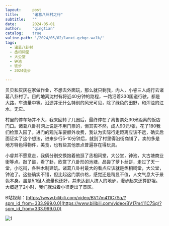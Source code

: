 ```yaml
---
layout:     post
title:      "诸葛八卦村之行"
subtitle:   ""
date:       2024-05-01
author:     "qingtian"
catalog:    true
valine-path: '/2024/05/02/lanxi-gzbgc-walk/'
tags:
  - 诸葛八卦村
  - 丞相祠堂
  - 大公堂
  - 钟池
  - 徒步
  - 2024徒步

---
```


贝贝和灰灰在家做作业，不想去外面玩，那么就只剩我，内人，小睿三人成行去诸葛八卦村了。目的地离沈村有将近40分钟的路程，一路沿着330国道行驶，都是大路，车流量中等。沿途并无什么特别的风光可见，除了绿色的田野，和浑浊的江水，无它。

村里的停车场并不大，我来回转了几圈后，最终停在了离售票处30米距离的饭店门口。诸葛八卦村网上说是不用门票的，但其实不然，成人90元/张，花了180我们检票入园了。进门的观光车要额外收费，我认为实际行走距离应该不远，确实后面证实了这个想法，进来步行5-10分钟后，就到了村里得沿街商铺了。卖的多是地方特色得物件，美食，也有些其他景点普遍存在得玩具。

小睿并不愿意走，我俩分别交换抱着他逛了丞相祠堂，大公堂，钟池，大古塘商业街等点。敲了鼓，看了卦，欣赏了八卦形的池塘，品尝了萝卜丝饼，走过了天一堂，小吃街，各种木制建筑。诸葛八卦村最大的看点应该就是丞相祠堂，大公堂，钟池了。这些确实不错，但比起这门票价格，感觉还是稍显不值，人文气息大于景色本身。虽是5.1但人流量也还好，并未达到人挤人的地步，漫步起来还算舒坦。大概逛了2小时，我们就沿着小径走出了景区。

B站视频：[https://www.bilibili.com/video/BV17m411C7Sq/?spm_id_from=333.999.0.0](https://www.bilibili.com/video/BV17m411C7Sq/?spm_id_from=333.999.0.0)

![1](http://img.qingtian16265.com/20240502001.png)